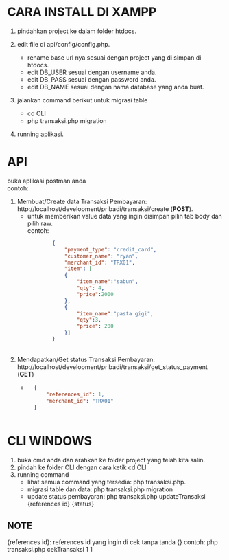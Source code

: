 # CARA INSTALL DI XAMPP

1. pindahkan project ke dalam folder htdocs.
2. edit file di api/config/config.php.
    - rename base url nya sesuai dengan project yang di simpan di htdocs.
    - edit DB_USER sesuai dengan username anda.
    - edit DB_PASS sesuai dengan password anda.
    - edit DB_NAME sesuai dengan nama database yang anda buat.
3. jalankan command berikut untuk migrasi table
    - cd CLI
    - php transaksi.php migration

4. running aplikasi.


# API
buka aplikasi postman anda
<br /> contoh:
<br />
1. Membuat/Create data Transaksi Pembayaran: http://localhost/development/pribadi/transaksi/create (**POST**).<br />
    - untuk memberikan value data yang ingin disimpan pilih tab body dan pilih raw.<br />
        contoh: <br />
        ```json
                {
                    "payment_type": "credit_card",
                    "customer_name": "ryan",
                    "merchant_id": "TRX01",
                    "item": [
                    {
                        "item_name":"sabun",
                        "qty": 4,
                        "price":2000 
                    },
                    {
                        "item_name":"pasta gigi",
                        "qty":3,
                        "price": 200 
                    }]
                }
        ```
    <br/>
2. Mendapatkan/Get status Transaksi Pembayaran: http://localhost/development/pribadi/transaksi/get_status_payment (**GET**)<br/>
    - ```json
        {
            "references_id": 1,
            "merchant_id": "TRX01"
        }
    
# CLI WINDOWS
1. buka cmd anda dan arahkan ke folder project yang telah kita salin.
2. pindah ke folder CLI dengan cara ketik cd CLI
3. running command
    - lihat semua command yang tersedia: php transaksi.php.
    - migrasi table dan data: php transaksi.php migration
    - update status pembayaran: php transaksi.php updateTransaksi {references id} {status}


## NOTE
{references id}: references id yang ingin di cek tanpa tanda {}
    contoh:
            php transaksi.php cekTransaksi 1 1